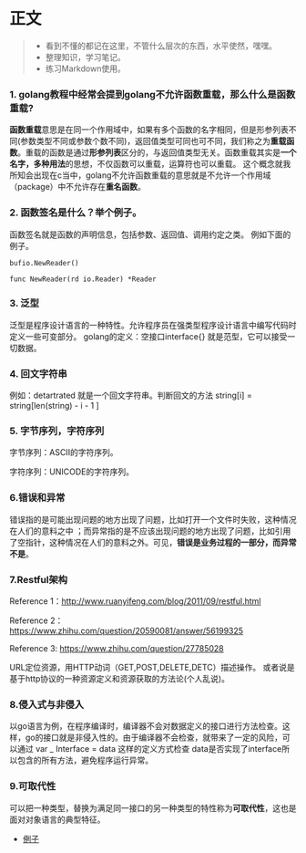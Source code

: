 # 正文

> * 看到不懂的都记在这里，不管什么层次的东西，水平使然，嘿嘿。
> * 整理知识，学习笔记。
> * 练习Markdown使用。

### 1. golang教程中经常会提到golang不允许函数重载，那么什么是函数重载?
**函数重载**意思是在同一个作用域中，如果有多个函数的名字相同，但是形参列表不同(参数类型不同或参数个数不同)，返回值类型可同也可不同，我们称之为**重载函数**。重载的函数是通过**形参列表**区分的，与返回值类型无关。函数重载其实是**一个名字，多种用法**的思想，不仅函数可以重载，运算符也可以重载。
这个概念就我所知会出现在c当中，golang不允许函数重载的意思就是不允许一个作用域（package）中不允许存在**重名函数**。

### 2. 函数签名是什么？举个例子。
函数签名就是函数的声明信息，包括参数、返回值、调用约定之类。 例如下面的例子。
```golang
bufio.NewReader() 

func NewReader(rd io.Reader) *Reader
```
### 3. 泛型
泛型是程序设计语言的一种特性。允许程序员在强类型程序设计语言中编写代码时定义一些可变部分。
golang的定义：空接口interface{} 就是范型，它可以接受一切数据。

### 4. 回文字符串
例如：detartrated 就是一个回文字符串。判断回文的方法 string[i] = string[len(string) - i - 1 ]

### 5. 字节序列，字符序列
字节序列：ASCII的字符序列。

字符序列：UNICODE的字符序列。

### 6.错误和异常
错误指的是可能出现问题的地方出现了问题，比如打开一个文件时失败，这种情况在人们的意料之中 ；而异常指的是不应该出现问题的地方出现了问题，比如引用了空指针，这种情况在人们的意料之外。可见，**错误是业务过程的一部分，而异常不是**。

### 7.Restful架构
Reference 1：http://www.ruanyifeng.com/blog/2011/09/restful.html

Reference 2：https://www.zhihu.com/question/20590081/answer/56199325

Reference 3: https://www.zhihu.com/question/27785028

URL定位资源，用HTTP动词（GET,POST,DELETE,DETC）描述操作。
或者说是基于http协议的一种资源定义和资源获取的方法论(个人乱说)。

### 8.侵入式与非侵入
以go语言为例，在程序编译时，编译器不会对数据定义的接口进行方法检查。这样，go的接口就是非侵入性的。由于编译器不会检查，就带来了一定的风险，可以通过 var _ Interface = data 这样的定义方式检查 data是否实现了interface所以包含的所有方法，避免程序运行异常。

### 9.可取代性
可以把一种类型，替换为满足同一接口的另一种类型的特性称为**可取代性**，这也是面对对象语言的典型特征。
  - [例子](exp1.md)

